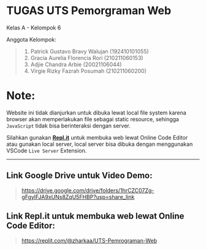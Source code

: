 # TUGAS UTS Pemorgraman Web

Kelas A - Kelompok 6

Anggota Kelompok:

> 1.  Patrick Gustavo Bravy Walujan (192410101055)
> 2.  Gracia Aurelia Florencia Rori (210211060153)
> 3.  Adjie Chandra Arbie (20021106044)
> 4.  Virgie Rizky Fazrah Posumah (210211060200)

# Note:

Website ini tidak dianjurkan untuk dibuka lewat local file system karena browser akan memperlakukan file sebagai static resource, sehingga `JavaScript` tidak bisa berinteraksi dengan server.

Silahkan gunakan **[Repl.it](https://replit.com/@zharkaa/UTS-Pemrograman-Web)** untuk membuka web lewat Online Code Editor atau gunakan local server, local server bisa dibuka dengan menggunakan VSCode `Live Server` Extension.

---

## Link Google Drive untuk Video Demo:

> https://drive.google.com/drive/folders/1hrCZC07Zg-gFgylFJA9xUNs8ZqU5FHBP?usp=share_link

## Link Repl.it untuk membuka web lewat Online Code Editor:

> https://replit.com/@zharkaa/UTS-Pemrograman-Web
